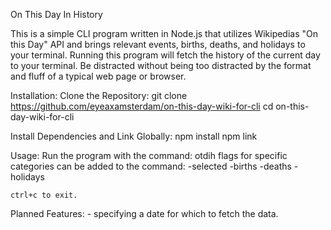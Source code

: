 On This Day In History

This is a simple CLI program written in Node.js that utilizes Wikipedias "On this Day" API and brings relevant events, births, deaths, and holidays to your terminal. Running this program will fetch the history of the current day to your terminal. Be distracted without being too distracted by the format and fluff of a typical web page or browser.

Installation: 
    Clone the Repository:
        git clone https://github.com/eyeaxamsterdam/on-this-day-wiki-for-cli
        cd on-this-day-wiki-for-cli

Install Dependencies and Link Globally:
    npm install
    npm link

Usage: 
    Run the program with the command: otdih
    flags for specific categories can be added to the command:
        -selected
        -births
        -deaths
        -holidays
    
    ctrl+c to exit.

Planned Features:
    - specifying a date for which to fetch the data.
